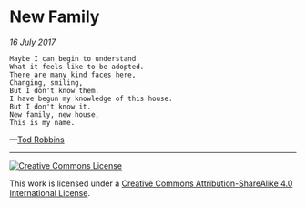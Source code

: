 # New Family
_16 July 2017_
```
Maybe I can begin to understand
What it feels like to be adopted.
There are many kind faces here,
Changing, smiling,
But I don't know them.
I have begun my knowledge of this house.
But I don't know it.
New family, new house,
This is my name.
```
—[Tod Robbins](http://todrobbins.com)

---

<a rel="license" href="http://creativecommons.org/licenses/by-sa/4.0/">
<img alt="Creative Commons License" style="border-width:0" src="https://i.creativecommons.org/l/by-sa/4.0/88x31.png" /></a><br />

This work is licensed under a <a rel="license" href="http://creativecommons.org/licenses/by-sa/4.0/">Creative Commons Attribution-ShareAlike 4.0 International License</a>.